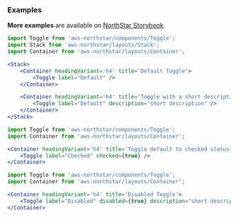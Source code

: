 ### Examples

**More examples** are available on <a href="https://storybook.northstar.aws-prototyping.cloud/?path=/story/components-toggle--default" target="_blank" rel="noreferrer noopener">NorthStar Storybook</a>.

```jsx
import Toggle from 'aws-northstar/components/Toggle';
import Stack from 'aws-northstar/layouts/Stack';
import Container from 'aws-northstar/layouts/Container';

<Stack>
    <Container headingVariant='h4' title='Default Toggle'>
        <Toggle label="Default" />
    </Container>

    <Container headingVariant='h4' title='Toggle with a short description'>
        <Toggle label="Default" description="short description" />
    </Container>
</Stack>
```

```jsx
import Toggle from 'aws-northstar/components/Toggle';
import Container from 'aws-northstar/layouts/Container';

<Container headingVariant='h4' title='Toggle default to checked status'>
    <Toggle label="Checked" checked={true} />
</Container>
```


```jsx
import Toggle from 'aws-northstar/components/Toggle';
import Container from 'aws-northstar/layouts/Container';

<Container headingVariant='h4' title='Disabled Toggle'>
    <Toggle label="Disabled" disabled={true} description="short description" />
</Container>
```
